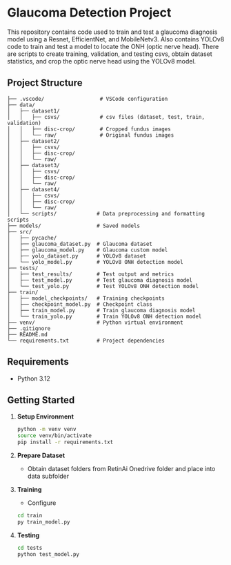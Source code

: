 # Glaucoma Detection Project

This repository contains code used to train and test a glaucoma diagnosis model using a Resnet, EfficientNet, and MobileNetv3. Also contains YOLOv8 code to train and test a model to locate the ONH (optic nerve head). There are scripts to create training, validation, and testing csvs, obtain dataset statistics, and crop the optic nerve head using the YOLOv8 model.

## Project Structure

```
├── .vscode/                  # VSCode configuration
├── data/
│   ├── dataset1/
│   │   ├── csvs/             # csv files (dataset, test, train, validation)
│   │   ├── disc-crop/        # Cropped fundus images
│   │   └── raw/              # Original fundus images
│   ├── dataset2/
│   │   ├── csvs/
│   │   ├── disc-crop/
│   │   └── raw/
│   ├── dataset3/
│   │   ├── csvs/            
│   │   ├── disc-crop/       
│   │   └── raw/             
│   ├── dataset4/
│   │   ├── csvs/
│   │   ├── disc-crop/
│   │   └── raw/
│   └── scripts/             # Data preprocessing and formatting scripts
├── models/                  # Saved models
├── src/
│   ├── pycache/
│   ├── glaucoma_dataset.py  # Glaucoma dataset
│   ├── glaucoma_model.py    # Glaucoma custom model 
│   ├── yolo_dataset.py      # YOLOv8 dataset
│   └── yolo_model.py        # YOLOv8 ONH detection model
├── tests/
│   ├── test_results/        # Test output and metrics
│   ├── test_model.py        # Test glaucoma diagnosis model
│   └── test_yolo.py         # Test YOLOv8 ONH detection model
├── train/
│   ├── model_checkpoints/   # Training checkpoints
│   ├── checkpoint_model.py  # Checkpoint class
│   ├── train_model.py       # Train glaucoma diagnosis model
│   └── train_yolo.py        # Train YOLOv8 ONH detection model
├── venv/                    # Python virtual environment
├── .gitignore
├── README.md
└── requirements.txt         # Project dependencies
```

## Requirements

- Python 3.12

## Getting Started

1. **Setup Environment**
   ```bash
   python -m venv venv
   source venv/bin/activate 
   pip install -r requirements.txt
   ```

2. **Prepare Dataset**
   - Obtain dataset folders from RetinAi Onedrive folder and place into data subfolder

3. **Training**
   - Configure 
   ```bash
   cd train
   py train_model.py
   ```

4. **Testing**
   ```bash
   cd tests
   python test_model.py
   ```
